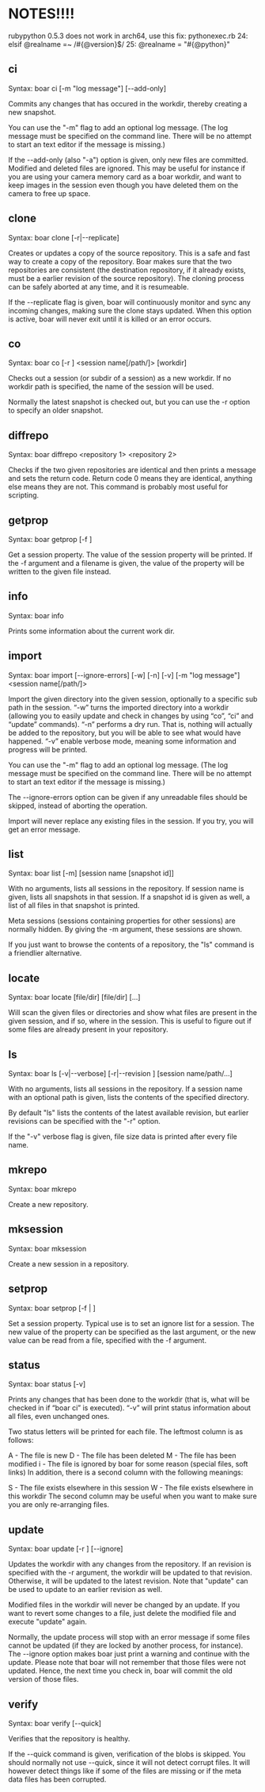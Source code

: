 # NOTES!!!!

rubypython 0.5.3 does not work in arch64, use this fix:
pythonexec.rb
24:    elsif @realname =~ /#{@version}$/
25:      @realname = "#{@python}"

## ci
Syntax: boar ci [-m "log message"] [--add-only]

Commits any changes that has occured in the workdir, thereby creating a new snapshot.

You can use the "-m" flag to add an optional log message. (The log message must be specified on the command line. There will be no attempt to start an text editor if the message is missing.)

If the --add-only (also "-a") option is given, only new files are committed. Modified and deleted files are ignored. This may be useful for instance if you are using your camera memory card as a boar workdir, and want to keep images in the session even though you have deleted them on the camera to free up space.

## clone
Syntax: boar clone [-r|--replicate] <source repository> <destination repository>

Creates or updates a copy of the source repository. This is a safe and fast way to create a copy of the repository. Boar makes sure that the two repositories are consistent (the destination repository, if it already exists, must be a earlier revision of the source repository). The cloning process can be safely aborted at any time, and it is resumeable.

If the --replicate flag is given, boar will continuously monitor and sync any incoming changes, making sure the clone stays updated. When this option is active, boar will never exit until it is killed or an error occurs.

## co
Syntax: boar co [-r <snapshot id>] <session name[/path/]> [workdir]

Checks out a session (or subdir of a session) as a new workdir. If no workdir path is specified, the name of the session will be used.

Normally the latest snapshot is checked out, but you can use the -r option to specify an older snapshot.

## diffrepo
Syntax: boar diffrepo <repository 1> <repository 2>

Checks if the two given repositories are identical and then prints a message and sets the return code. Return code 0 means they are identical, anything else means they are not. This command is probably most useful for scripting.

## getprop
Syntax: boar getprop <session name> <property name> [-f <filename>]

Get a session property. The value of the session property will be printed. If the -f argument and a filename is given, the value of the property will be written to the given file instead.

## info
Syntax: boar info

Prints some information about the current work dir.

## import
Syntax: boar import [--ignore-errors] [-w] [-n] [-v] [-m "log message"] <directory> <session name[/path/]>

Import the given directory into the given session, optionally to a specific sub path in the session. “-w” turns the imported directory into a workdir (allowing you to easily update and check in changes by using “co”, “ci” and “update” commands). “-n” performs a dry run. That is, nothing will actually be added to the repository, but you will be able to see what would have happened. “-v” enable verbose mode, meaning some information and progress will be printed.

You can use the "-m" flag to add an optional log message. (The log message must be specified on the command line. There will be no attempt to start an text editor if the message is missing.)

The --ignore-errors option can be given if any unreadable files should be skipped, instead of aborting the operation.

Import will never replace any existing files in the session. If you try, you will get an error message.

## list
Syntax: boar list [-m] [session name [snapshot id]]

With no arguments, lists all sessions in the repository. If session name is given, lists all snapshots in that session. If a snapshot id is given as well, a list of all files in that snapshot is printed.

Meta sessions (sessions containing properties for other sessions) are normally hidden. By giving the -m argument, these sessions are shown.

If you just want to browse the contents of a repository, the "ls" command is a friendlier alternative.

## locate
Syntax: boar locate <session name> [file/dir] [file/dir] [...]

Will scan the given files or directories and show what files are present in the given session, and if so, where in the session. This is useful to figure out if some files are already present in your repository.

## ls
Syntax: boar ls [-v|--verbose] [-r|--revision <revision>] [session name/path/...]

With no arguments, lists all sessions in the repository. If a session name with an optional path is given, lists the contents of the specified directory.

By default "ls" lists the contents of the latest available revision, but earlier revisions can be specified with the "-r" option.

If the "-v" verbose flag is given, file size data is printed after every file name.

## mkrepo
Syntax: boar mkrepo <repository path>

Create a new repository.

## mksession
Syntax: boar mksession <session name>

Create a new session in a repository.

## setprop
Syntax: boar setprop <session name> <property name> [-f <filename> | <property value>]

Set a session property. Typical use is to set an ignore list for a session. The new value of the property can be specified as the last argument, or the new value can be read from a file, specified with the -f argument.

## status
Syntax: boar status [-v]

Prints any changes that has been done to the workdir (that is, what will be checked in if “boar ci” is executed). “-v” will print status information about all files, even unchanged ones.

Two status letters will be printed for each file. The leftmost column is as follows:

A - The file is new
D - The file has been deleted
M - The file has been modified
i - The file is ignored by boar for some reason (special files, soft links)
In addition, there is a second column with the following meanings:

S - The file exists elsewhere in this session
W - The file exists elsewhere in this workdir
The second column may be useful when you want to make sure you are only re-arranging files.

## update
Syntax: boar update [-r <revision>] [--ignore]

Updates the workdir with any changes from the repository. If an revision is specified with the -r argument, the workdir will be updated to that revision. Otherwise, it will be updated to the latest revision. Note that "update" can be used to update to an earlier revision as well.

Modified files in the workdir will never be changed by an update. If you want to revert some changes to a file, just delete the modified file and execute "update" again.

Normally, the update process will stop with an error message if some files cannot be updated (if they are locked by another process, for instance). The --ignore option makes boar just print a warning and continue with the update. Please note that boar will not remember that those files were not updated. Hence, the next time you check in, boar will commit the old version of those files.

## verify
Syntax: boar verify [--quick]

Verifies that the repository is healthy.

If the --quick command is given, verification of the blobs is skipped. You should normally not use --quick, since it will not detect corrupt files. It will however detect things like if some of the files are missing or if the meta data files has been corrupted.